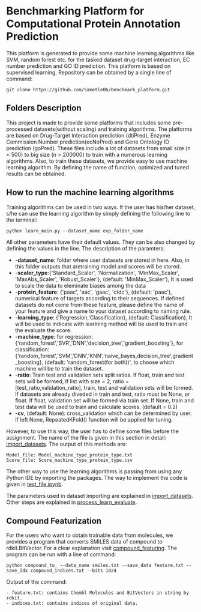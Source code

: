# Benchmarking Platform for Computational Protein Annotation Prediction

This platform is generated to provide some machine learning algorithms like SVM, random forest etc. for the tasked dataset drug-target interaction, EC number prediction and GO ID prediction. This platform is based on supervised learning. 
Repository can be obtained by a single line of command:
```
git clone https://github.com/Sametle06/benchmark_platform.git
```

## Folders Description

This project is made to provide some platforms that includes some pre-processed datasets(without scaling) and training algorithms. The platforms are based on Drug-Target Interaction prediction (dtiPred), Enzyme Commission Number prediction(ecNoPred) and Gene Ontology ID prediction (goPred). These files include a lot of datasets from small size (n < 500) to big size (n > 200000) to train with a numerous learning algorithms. Also, to train these datasets, we provide easy to use machine learning algorithm. By defining the name of function, optimized and tuned results can be obtained.

## How to run the machine learning algorithms 

Training algorithms can be used in two ways. If the user has his/her dataset, s/he can use the learning algorithm by simply defining the following line to the terminal:
```
python learn_main.py --dataset_name exp_folder_name
``` 
All other parameters have their default values. They can be also changed by defining the values in the line. The description of the paramters:

*    -**dataset_name**: folder where user datasets are stored in here. Also, in this folder outputs that aretraining model and scores will be stored.
*    -**scaler_type**:{'Standard_Scaler', 'Normalization', 'MinMax_Scaler', 'MaxAbs_Scaler', 'Robust_Scaler'}, (default: 'MinMax_Scaler'), It is used to scale the data to eleminate biases among the data
*    -**protein_feature**: {'paac', 'aac', 'gaac', 'ctdc'}, (default: 'paac'), numerical feature of targets according to their sequences. If defined datasets do not come from these feature, please define the name of your feature and give a name to your dataset according to naming rule. 
*	 -**learning_type**: {'Regression,'Classification}, (default: Classification), It will be used to indicate with learining method will be used to train and the evaluate the score.
*    -**machine_type**: for regression: {'random_forest','SVR','DNN','decision_tree','gradient_boosting'}, for classification:{'random_forest','SVM','DNN','KNN','naive_bayes,decision_tree',gradient_boosting}, 
   	    (default: 'random_forest(for both))', to choose which machine will be to train the dataset.
*    -**ratio**: Train test and validation sets split ratios. If float, train and test sets will be formed,
            If list with size = 2, ratio = [test_ratio,validation_ratio], train, test and validation sets
            will be formed. If datasets are already diveded in train and test, 
            ratio must be None, or float. If float, validation set will be formed via train set. 
            If None, train and test data will be used to train and calculate scores. (default = 0.2)
*    -**cv**, (default: None): cross_validation which can be determined by user. If left None, RepeatedKFold() function will be applied for tuning.

However, to use this way, the user has to define some files before the assignment. The name of the file is given in this section in detail: [import_datasets](prb/import_dataset). 
The output of this methods are:
```
Model_file: Model_machine_type_protein_type.txt
Score_file: Score_machine_type_protein_type.csv
```

The other way to use the learning algorithms is passing from using any Python IDE by importing the packages. The way to implement the code is given in [test_file.ipynb](test_file).

The parameters used in dataset importing are explained in [import_datasets](prb/import_dataset). Other steps are explained in [process_learn_evaluate](prb/process_learn_evaluate).

## Compound Featurization

For the users who want to obtain trainable data from molecules, we provides a program that converts SMILES data of compound to rdkit.BitVector. For a clear explanation visit [compound_featuring](prb/compound_featuring). The program can be run with a line of command:
```
python compound_to_ --data_name smiles.txt --save_data feature.txt --save_idx compound_indices.txt --bits 1024
```
Output of the command: 
```
- feature.txt: contains Chembl Molecules and BitVectors in string by rdkit.
- indices.txt: contains indices of original data.
```
